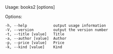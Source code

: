 
 Usage: books2 [options]

 Options:

 	-h, --help            output usage information
 	-V, --version         output the version number
 	-t, --title [value]   Title
 	-a, --author [value]  Author
 	-p, --price [value]   Price
 	-k, --kind [value]    Kind